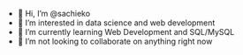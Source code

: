 - 👋 Hi, I’m @sachieko
- 👀 I’m interested in data science and web development
- 🌱 I’m currently learning Web Development and SQL/MySQL
- 💞️ I’m not looking to collaborate on anything right now

<!---
sachieko/sachieko is a ✨ special ✨ repository because its `README.md` (this file) appears on your GitHub profile.
You can click the Preview link to take a look at your changes.
--->
